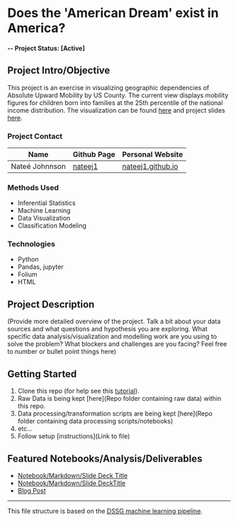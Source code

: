 # Does the 'American Dream' exist in America? 

#### -- Project Status: [Active]

## Project Intro/Objective
This project is an exercise in visualizing geographic dependencies of Absolute Upward Mobility by US County. The current view displays mobility figures for children born into families at the 25th percentile of the national income distribution.
The visualization can be found [here](http://nateej1.github.io/AmericanDream_Geo) and project slides [here](https://drive.google.com/open?id=1kgFc8XZJ-JGDLEMXgHrtzB9Rw8NsO-NQ).

### Project Contact
|Name     |  Github Page   |  Personal Website  |
|---------|-----------------|--------------------|
|Nateé Johnnson | [nateej1](https://github.com/nateej1)| [nateej1.github.io](https://nateej1.github.io/)  |

### Methods Used
* Inferential Statistics
* Machine Learning
* Data Visualization
* Classification Modeling


### Technologies
* Python
* Pandas, jupyter
* Folium
* HTML

## Project Description
(Provide more detailed overview of the project.  Talk a bit about your data sources and what questions and hypothesis you are exploring. What specific data analysis/visualization and modelling work are you using to solve the problem? What blockers and challenges are you facing?  Feel free to number or bullet point things here)


## Getting Started

1. Clone this repo (for help see this [tutorial](https://help.github.com/articles/cloning-a-repository/)).
2. Raw Data is being kept [here](Repo folder containing raw data) within this repo.
3. Data processing/transformation scripts are being kept [here](Repo folder containing data processing scripts/notebooks)
4. etc...
5. Follow setup [instructions](Link to file)

## Featured Notebooks/Analysis/Deliverables
* [Notebook/Markdown/Slide Deck Title](#)
* [Notebook/Markdown/Slide DeckTitle](#)
* [Blog Post](#)

---

This file structure is based on the [DSSG machine learning pipeline](https://github.com/dssg/hitchhikers-guide/tree/master/sources/curriculum/0_before_you_start/pipelines-and-project-workflow).
